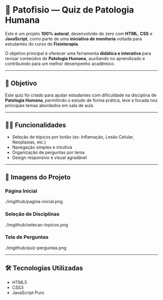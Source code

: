 # 🧠 Patofisio — Quiz de Patologia Humana

Este é um projeto **100% autoral**, desenvolvido do zero com **HTML**, **CSS** e **JavaScript**, como parte de uma **iniciativa de monitoria** voltada para estudantes do curso de **Fisioterapia**.  

O objetivo principal é oferecer uma ferramenta **didática e interativa** para revisar conteúdos de **Patologia Humana**, auxiliando no aprendizado e contribuindo para um melhor desempenho acadêmico.

---

## 🎯 Objetivo

Este quiz foi criado para ajudar estudantes com dificuldade na disciplina de **Patologia Humana**, permitindo o estudo de forma prática, leve e focada nos principais temas abordados em sala de aula.

---

## 👩‍🔬 Funcionalidades

- Seleção de tópicos por botão (ex: Inflamação, Lesão Celular, Neoplasias, etc.)
- Navegação simples e intuitiva
- Organização de perguntas por tema
- Design responsivo e visual agradável

---

## 📸 Imagens do Projeto

### Página Inicial
./imgithub/pagina-inicial.png 
  
### Seleção de Disciplinas
./imgithub/selecao-topicos.png
  
### Tela de Perguntas
./imgithub/quiz-perguntas.png

---

## 🛠️ Tecnologias Utilizadas

- HTML5
- CSS3
- JavaScript Puro
